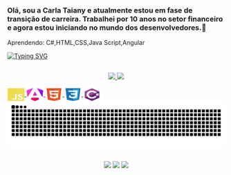 ### Olá, sou a Carla Taiany e atualmente estou em fase de transição de carreira. Trabalhei por 10 anos no setor financeiro e agora estou iniciando no mundo dos desenvolvedores.💪
Aprendendo: C#,HTML,CSS,Java Script,Angular

[![Typing SVG](https://readme-typing-svg.herokuapp.com?font=&weight=700&size=25&pause=1000&color=F71FEB&random=false&width=435&lines=Kepp+Calm!;Sou+iniciante)](https://git.io/typing-svg)

 ##
  
  <div align="center">
  <a href="https://github.com/carlataiany">
  <img height="180em" src="https://github-readme-stats.vercel.app/api?username=carlataiany&show_icons=true&theme=dracula&include_all_commits=true&count_private=true"/>
  <img height="180em" src="https://github-readme-stats.vercel.app/api/top-langs/?username=carlataiany&layout=compact&langs_count=7&theme=dracula"/>
</div>

<div style="display: inline_block"><br>
  <img align="center" alt="Carla-Js" height="30" width="40" src="https://raw.githubusercontent.com/devicons/devicon/master/icons/javascript/javascript-plain.svg">
  <img align="center" alt="Carla-Angular" height="30" width="40" src="https://raw.githubusercontent.com/devicons/devicon/master/icons/angular/angular-original.svg">
  <img align="center" alt="Carla-HTML" height="30" width="40" src="https://raw.githubusercontent.com/devicons/devicon/master/icons/html5/html5-original.svg">
  <img align="center" alt="Carla-CSS" height="30" width="40" src="https://raw.githubusercontent.com/devicons/devicon/master/icons/css3/css3-original.svg">
  <img align="center" alt="Carla-Csharp" height="30" width="40" src="https://raw.githubusercontent.com/devicons/devicon/master/icons/csharp/csharp-original.svg">
 
</div>
  

 
  <picture align="center">
  <source media="(prefers-color-scheme: dark)" srcset="https://raw.githubusercontent.com/carlataiany/carlataiany/output/github-contribution-grid-snake-dark.svg">
  <source media="(prefers-color-scheme: light)" srcset="https://raw.githubusercontent.com/carlataiany/carlataiany/output/github-contribution-grid-snake-dark.svg">
  <img align="center" alt="github contribution grid snake animation" src="https://raw.githubusercontent.com/carlataiany/carlataiany/output/github-contribution-grid-snake.svg">
</picture>
 
  ##
  
  <div align="center">
    <a href="https://instagram.com/ctaiany" target="_blank"><img src="https://img.shields.io/badge/-Instagram-%23E4405F?style=for-the-badge&logo=instagram&logoColor=white" target="_blank"></a>
      <a href="https://www.linkedin.com/in/carla-taiany-oliveira-5935b9211" target="_blank"><img src="https://img.shields.io/badge/-LinkedIn-%230077B5?style=for-the-badge&logo=linkedin&logoColor=white" target="_blank"></a>
     <a href = "mailto:carlataianyoj@gmail.com"><img src="https://img.shields.io/badge/-Gmail-%23333?style=for-the-badge&logo=gmail&logoColor=white" target="_blank"></a>
  </div> 

